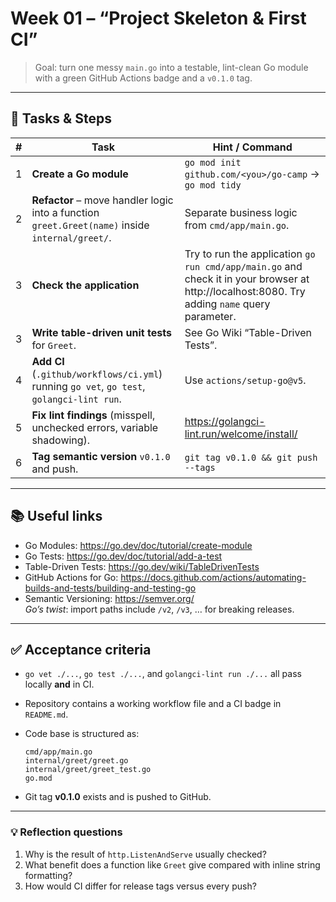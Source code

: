 # Week 01 – “Project Skeleton & First CI”

> Goal: turn one messy `main.go` into a testable, lint-clean Go module with a green GitHub Actions badge and a `v0.1.0` tag.

---

## 📝 Tasks & Steps

| # | Task | Hint / Command |
|---|------|----------------|
|1|**Create a Go module**|`go mod init github.com/<you>/go-camp` → `go mod tidy`|
|2|**Refactor** – move handler logic into a function `greet.Greet(name)` inside `internal/greet/`.|Separate business logic from `cmd/app/main.go`.|
|3|**Check the application** | Try to run the application `go run cmd/app/main.go` and check it in your browser at http://localhost:8080. Try adding `name` query parameter. 
|3|**Write table-driven unit tests** for `Greet`.|See Go Wiki “Table-Driven Tests”.|
|4|**Add CI** (`.github/workflows/ci.yml`) running `go vet`, `go test`, `golangci-lint run`.|Use `actions/setup-go@v5`.|
|5|**Fix lint findings** (misspell, unchecked errors, variable shadowing).| https://golangci-lint.run/welcome/install/ |
|6|**Tag semantic version** `v0.1.0` and push.|`git tag v0.1.0 && git push --tags`|

---

## 📚 Useful links

* Go Modules: <https://go.dev/doc/tutorial/create-module>
* Go Tests: <https://go.dev/doc/tutorial/add-a-test>
* Table-Driven Tests: <https://go.dev/wiki/TableDrivenTests>
* GitHub Actions for Go: <https://docs.github.com/actions/automating-builds-and-tests/building-and-testing-go>
* Semantic Versioning: <https://semver.org/>  
  *Go’s twist*: import paths include `/v2`, `/v3`, … for breaking releases.

---

## ✅ Acceptance criteria

* `go vet ./...`, `go test ./...`, and `golangci-lint run ./...` all pass locally **and** in CI.
* Repository contains a working workflow file and a CI badge in `README.md`.
* Code base is structured as:

  ```
  cmd/app/main.go
  internal/greet/greet.go
  internal/greet/greet_test.go
  go.mod
  ```

* Git tag **v0.1.0** exists and is pushed to GitHub.

---

### 💡 Reflection questions

1. Why is the result of `http.ListenAndServe` usually checked?
2. What benefit does a function like `Greet` give compared with inline string formatting?
3. How would CI differ for release tags versus every push?
